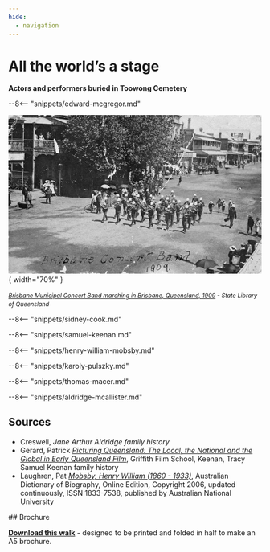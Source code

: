```yaml
---
hide:
  - navigation
---
```


# All the world’s a stage 

**Actors and performers buried in Toowong Cemetery**

<!--
???+ directions "Directions" 

    - walking directions
    
    ![](?.jpg) 
    
-->

--8<-- "snippets/edward-mcgregor.md"


![Brisbane Municipal Concert Band marching in Brisbane, Queensland, 1909](../assets/brisbane-municipal-band.jpg){ width="70%" }  

*<small>[Brisbane Municipal Concert Band marching in Brisbane, Queensland, 1909](http://onesearch.slq.qld.gov.au/permalink/f/1upgmng/slq_alma21220219350002061) - State Library of Queensland </small>* 

<!-- 

??? directions "Directions" 

    - walking directions
    
    ![image of headstone](?.jpg)    

-->

--8<-- "snippets/sidney-cook.md"

<!-- 

??? directions "Directions" 

    - walking directions
    
    ![image of headstone](?.jpg)    
    
-->

--8<-- "snippets/samuel-keenan.md"

<!-- 

??? directions "Directions" 

    - walking directions
    
    ![image of headstone](?.jpg)    

-->

--8<-- "snippets/henry-william-mobsby.md"

<!-- 

??? directions "Directions" 

    - walking directions
    
    ![image of headstone](?.jpg)    
    
-->

--8<-- "snippets/karoly-pulszky.md"

<!-- 

??? directions "Directions" 

    - walking directions
    
    ![image of headstone](?.jpg)   

-->

--8<-- "snippets/thomas-macer.md"

<!-- 

??? directions "Directions" 

    - walking directions
    
    ![image of headstone](?.jpg)    

-->

--8<-- "snippets/aldridge-mcallister.md"


<!-- 

??? directions "Directions" 

    - walking directions
    
    ![image of headstone](?.jpg)
    
-->
    
## Sources

- Creswell, *Jane Arthur Aldridge family history*
- Gerard, Patrick *[Picturing Queensland: The Local, the National and the Global in Early Queensland Film](https://research-repository.griffith.edu.au/handle/10072/2428)*, Griffith Film School, Keenan, Tracy Samuel Keenan family history
- Laughren, Pat *[Mobsby, Henry William (1860 - 1933)](https://adb.anu.edu.au/biography/mobsby-henry-william-13104)*, Australian Dictionary of Biography, Online Edition, Copyright 2006, updated continuously, ISSN 1833-7538, published by Australian National University 

<div class="noprint" markdown="1">
## Brochure

**[Download this walk](../assets/guides/actors.pdf)** - designed to be printed and folded in half to make an A5 brochure.

</div>
